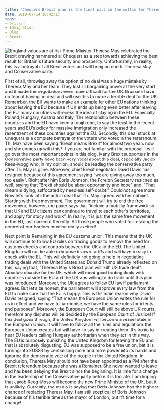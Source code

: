 ```yaml
---
title: 'Chequers Brexit plan is the final nail in the coffin for Theresa May'
date: 2018-07-14 16:42:17
tags:
- Britain
- Immigration
- Blog
- Brexit
---
```

![England values are at risk](/images/theresamay.jpg)
Prime Minister Theresa May celebrated the Brexit drawing hammered at Chequers as a step towards achieving the best result for Britain's future security and prosperity. Unfortunately, in reality, this is a betrayal of all Brexit voters and will bring an end to Theresa May and Conservative party.
<!--more-->
First of all, throwing away the option of no deal was a huge mistake by Theresa May and her team. They lost all bargaining power at the very start and it made the negotiations even more difficult for the UK. Brussel’s have no fear of having no deal and will use this to make a terrible deal for the UK. Remember, the EU wants to make an example for other EU nations thinking about leaving the EU because if UK ends up being even better after leaving the EU, many countries will recess the idea of staying in the EU. Especially Poland, Hungary, Austria and Italy. The relationship between these countries and the EU have been a tough one, to say the least in the recent years and EU’s policy for massive immigration only increased the resentment of these countries against the EU.
Secondly, this deal struck at Chequers is a complete betrayal of the voters who voted in the referendum. Th. May have been saying “Brexit means Brexit” for almost two years now and she comes up with this? If you are not familiar with the proposal, I will go over the most important points in this blog. Many Brexit supporters in the Conservative party have been very vocal about this deal, especially Jacob Rees-Mogg who, in my opinion, should be leading the conservative party after Th. May is gone. Moreover, chief Brexit negotiator David Davis has resigned because of this agreement saying “we are giving away too much, too easily”. Right after him Boris Johnson, the Foreign Secretary resigned as well, saying that "Brexit should be about opportunity and hope” and. "That dream is dying, suffocated by needless self-doubt."  Could not agree more!
Now let’s look into the actual deal that Th. May agreed with her cabinet. Starting with free movement. The government will try to end the free movement, however, the paper says that “include a mobility framework so that UK and EU citizens can continue to travel to each other’s territories, and apply for study and work”. In reality, it is just the same free movement in the EU, just named differently. All those people who voted for retaking the control of our borders must be really excited!
<script async src="//pagead2.googlesyndication.com/pagead/js/adsbygoogle.js"></script>
<ins class="adsbygoogle"
     style="display:block; text-align:center;"
     data-ad-layout="in-article"
     data-ad-format="fluid"
     data-ad-client="ca-pub-2164900147810573"
     data-ad-slot="8817307412"></ins>
<script>
     (adsbygoogle = window.adsbygoogle || []).push({});
</script>
Next point is Remaining in the EU customs union. This means that the UK will continue to follow EU rules on trading goods to remove the need for customs checks and controls between the UK and the EU. The United Kingdom will not be able to impose its own tariffs and will have to stay in check with the EU. This will definitely not going to help in negotiating trading deals with the United States and Donald Trump already reflected on this, saying that, “Theresa May's Brexit plan will 'kill' US trade deal”. Absolute disaster for the UK, which will need good trading deals with countries outside the EU and the US was willing to do trade until this plan was introduced.
Moreover, the UK agrees to follow EU law if parliament agrees. But let’s be honest, the parliament will approve every law from the EU to make sure that the EU is happy. This is the main reason why David Davis resigned, saying “That means the European Union writes the rule for us in effect and we have to harmonise, we have the same rules for intents and purposes”. Moreover, the European Court will still be above UK courts, therefore any disputes will be decided by the European Court of Justice!
If this deal goes through, the United Kingdom will become a vessel state in the European Union. It will have to follow all the rules and regulations the European Union creates but will have no say in creating them. It’s ironic to hear EU leaders calling Hungary authoritarian when they act in this way. The EU is purposely punishing the United Kingdom for leaving the EU and that is absolutely disgusting. EU was supposed to be a free union, but it is turning into EUSSR by centralising more and more power into its hands and ignoring the democratic vote of the people in the United Kingdom.
In conclusion, Theresa May should not have been appointed as a PM after the Brexit referendum because she was a Remainer. She never wanted to leave and has been delaying the Brexit since the beginning. It is time for a change in the leadership of the Conservative party before it is too late. I am hoping that Jacob Reeg-Moss will become the new Prime Minister of the UK, but it is unlikely. Currently, the media is saying that Boris Johnson has the highest chance of replacing Theresa May. I am still sceptical of Boris Johnson because of his terrible time as the mayor of London, but it’s time for a change!
